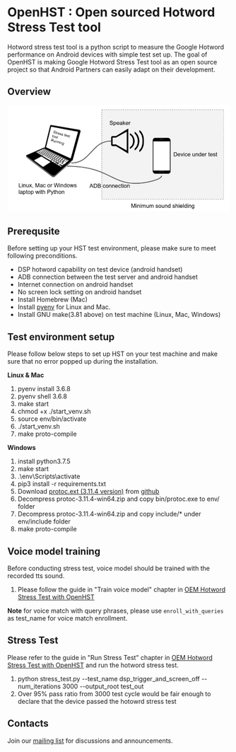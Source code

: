 # OpenHST : Open sourced Hotword Stress Test tool

Hotword stress test tool is a python script to measure the Google Hotword
performance on Android devices with simple test set up. The goal of OpenHST is
making Google Hotword Stress Test tool as an open source project so that Android
Partners can easily adapt on their development.

## Overview

![Hotsord Stress Test concept diagram](docs/image/HST_concept_diagram.png)

## Prerequsite

Before setting up your HST test environment, please make sure to meet following
preconditions.

*   DSP hotword capability on test device (android handset)
*   ADB connection between the test server and android handset
*   Internet connection on android handset
*   No screen lock setting on android handset
*   Install Homebrew (Mac)
*   Install [pyenv](https://github.com/pyenv/pyenv#installation) for Linux and Mac.
*   Install GNU make(3.81 above) on test machine (Linux, Mac, Windows)

## Test environment setup

Please follow below steps to set up HST on your test machine and make sure that
no error popped up during the installation.

__Linux & Mac__

1.  pyenv install 3.6.8
1.  pyenv shell 3.6.8
1.  make start
1.  chmod +x ./start_venv.sh
1.  source env/bin/activate
1.  ./start_venv.sh
1.  make proto-compile

__Windows__

1.  install python3.7.5
1.  make start
1.  .\env\Scripts\activate
1.  pip3 install -r requirements.txt
1.  Download [protoc.ext (3.11.4 version)](https://github.com/protocolbuffers/protobuf/releases/download/v3.11.4/protoc-3.11.4-win64.zip) from [github](https://github.com/protocolbuffers/protobuf/releases/tag/v3.11.4)
1.  Decompress protoc-3.11.4-win64.zip and copy bin/protoc.exe to env/ folder
1.  Decompress protoc-3.11.4-win64.zip and copy include/* under env/include folder
1.  make proto-compile

## Voice model training

Before conducting stress test, voice model should be trained with the recorded tts sound.

1.  Please follow the guide in "Train voice model" chapter in [OEM Hotword Stress Test with OpenHST](https://docs.google.com/presentation/d/e/2PACX-1vR5kjJfMZGMLMeyFV3AmzgGT1gniS1URztYqv4IJleWiSAtDNYNodsF1FMJHT57duP8CPr5oXvEEqCb/pub?start=false&loop=false&delayms=3000)

**Note** for voice match with query phrases, please use `enroll_with_queries` as test_name for voice match enrollment.

## Stress Test

Please refer to the guide in "Run Stress Test" chapter in  [OEM Hotword Stress Test with OpenHST](https://docs.google.com/presentation/d/e/2PACX-1vR5kjJfMZGMLMeyFV3AmzgGT1gniS1URztYqv4IJleWiSAtDNYNodsF1FMJHT57duP8CPr5oXvEEqCb/pub?start=false&loop=false&delayms=3000) and run the hotword stress test.

1.  python stress_test.py --test_name dsp_trigger_and_screen_off --num_iterations 3000 --output_root test_out
1.  Over 95% pass ratio from 3000 test cycle would be fair enough to declare that the device passed the hotowrd stress test

## Contacts

Join our [mailing list](https://groups.google.com/g/openhst) for discussions and
announcements.
